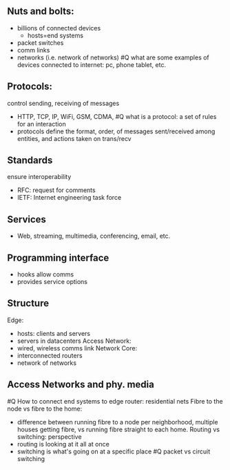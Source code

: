 ## Nuts and bolts:
* billions of connected devices
	- hosts=end systems
* packet switches
* comm links
* networks (i.e. network of networks)
#Q what are some examples of devices connected  to internet: pc, phone tablet, etc.
## Protocols:
control sending, receiving of messages
- HTTP, TCP, IP, WiFi, GSM, CDMA, 
#Q what is a protocol: a set of rules for an interaction
- protocols define the format, order, of messages sent/received among entities, and actions taken on trans/recv
## Standards
ensure interoperability
- RFC: request for comments
- IETF: Internet engineering task force
## Services
- Web, streaming, multimedia, conferencing, email, etc.
## Programming interface
- hooks allow comms 
- provides service options
## Structure
Edge:
- hosts: clients and servers
- servers in datacenters
Access Network:
- wired, wireless comms link
Network Core:
- interconnected routers
- network of networks
## Access Networks and phy. media
#Q How to connect end systems to edge router: residential nets
Fibre to the node vs fibre to the home:
- difference between running fibre to a node per neighborhood, multiple houses getting fibre, vs running fibre straight to each home.
Routing vs switching: perspective
- routing is looking at it all at once
- switching is what's going on at a specific place
#Q packet vs circuit switching
